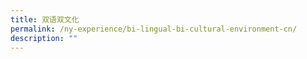 ```yaml
---
title: 双语双文化
permalink: /ny-experience/bi-lingual-bi-cultural-environment-cn/
description: ""
---
```

